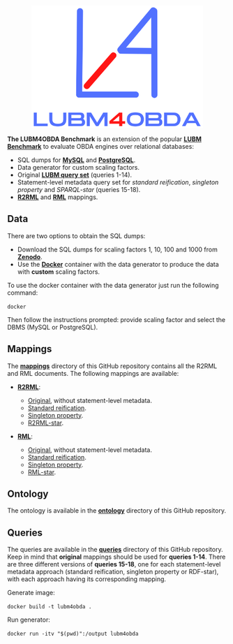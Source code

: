 <p align="center">
<img src="https://github.com/oeg-upm/lubm4obda/blob/main/logo.png" height="280" alt="morph">
</p>

**The LUBM4OBDA Benchmark** is an extension of the popular **[LUBM Benchmark](http://swat.cse.lehigh.edu/projects/lubm/)** to evaluate OBDA engines over relational databases:

- SQL dumps for **[MySQL](https://www.mysql.com/)** and **[PostgreSQL](https://www.postgresql.org/)**.
- Data generator for custom scaling factors.
- Original **[LUBM query set](http://swat.cse.lehigh.edu/projects/lubm/queries-sparql.txt)** (queries 1-14).
- Statement-level metadata query set for _standard reification_, _singleton property_ and _SPARQL-star_ (queries 15-18).
- **[R2RML](https://www.w3.org/TR/r2rml/)** and **[RML](https://rml.io/specs/rml/)** mappings.

## Data

There are two options to obtain the SQL dumps:

- Download the SQL dumps for scaling factors 1, 10, 100 and 1000 from **[Zenodo]()**.
- Use the **[Docker]()** container with the data generator to produce the data with **custom** scaling factors.

To use the docker container with the data generator just run the following command:

`docker`

Then follow the instructions prompted: provide scaling factor and select the DBMS (MySQL or PostgreSQL).

## Mappings

The **[mappings](https://github.com/oeg-upm/lubm4obda/tree/main/mappings)** directory of this GitHub repository contains all the R2RML and RML documents. The following mappings are available:

- **[R2RML](https://github.com/oeg-upm/lubm4obda/tree/main/mappings/r2rml)**:
  - [Original](https://github.com/oeg-upm/lubm4obda/blob/main/mappings/r2rml/lubm4obda.r2rml.ttl), without statement-level metadata.
  - [Standard reification](https://github.com/oeg-upm/lubm4obda/blob/main/mappings/r2rml/lubm4obda-reification.r2rml.ttl).
  - [Singleton property](https://github.com/oeg-upm/lubm4obda/blob/main/mappings/r2rml/lubm4obda-singleton-property.r2rml.ttl).
  - [R2RML-star](https://github.com/oeg-upm/lubm4obda/blob/main/mappings/r2rml/lubm4obda-star.r2rml.ttl).

- **[RML](https://github.com/oeg-upm/lubm4obda/tree/main/mappings/rml)**:
  - [Original](https://github.com/oeg-upm/lubm4obda/blob/main/mappings/rml/lubm4obda.rml.ttl), without statement-level metadata.
  - [Standard reification](https://github.com/oeg-upm/lubm4obda/blob/main/mappings/rml/lubm4obda-reification.rml.ttl).
  - [Singleton property](https://github.com/oeg-upm/lubm4obda/blob/main/mappings/rml/lubm4obda-singleton-property.rml.ttl).
  - [RML-star](https://github.com/oeg-upm/lubm4obda/blob/main/mappings/rml/lubm4obda-star.rml.ttl).

## Ontology

The ontology is available in the **[ontology](https://github.com/oeg-upm/lubm4obda/blob/main/ontology/univ-bench.owl)** directory of this GitHub repository.

## Queries

The queries are available in the **[queries](https://github.com/oeg-upm/lubm4obda/tree/main/queries)** directory of this GitHub repository. Keep in mind that **original** mappings should be used for **queries 1-14**. There are three different versions of **queries 15-18**, one for each statement-level metadata approach (standard reification, singleton property or RDF-star), with each approach having its corresponding mapping.


Generate image:

`docker build -t lubm4obda .`

Run generator:

`docker run -itv "$(pwd)":/output lubm4obda`

